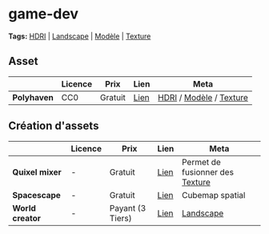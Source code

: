 # game-dev
**Tags:** [HDRI] | [Landscape] | [Modèle] | [Texture]

## Asset
|                   | Licence          | Prix             | Lien                           | Meta
| ----------------- | ---------------- | ---------------- | ------------------------------ | ---
| **Polyhaven**     | CC0              | Gratuit          | [Lien](https://polyhaven.com/) | [HDRI] / [Modèle] / [Texture]

## Création d'assets
|                   | Licence          | Prix             | Lien                                         | Meta   
| ----------------- | ---------------- | ---------------- | -------------------------------------------- | ---
| **Quixel mixer**  | -                | Gratuit          | [Lien](https://quixel.com/mixer)             | Permet de fusionner des [Texture]
| **Spacescape**    | -                | Gratuit          | [Lien](http://alexcpeterson.com/spacescape/) | Cubemap spatial
| **World creator** | -                | Payant (3 Tiers) | [Lien](https://www.world-creator.com/)       | [Landscape]

[HDRI]: #game-dev
[Landscape]: #game-dev
[Modèle]: #game-dev
[Texture]: #game-dev